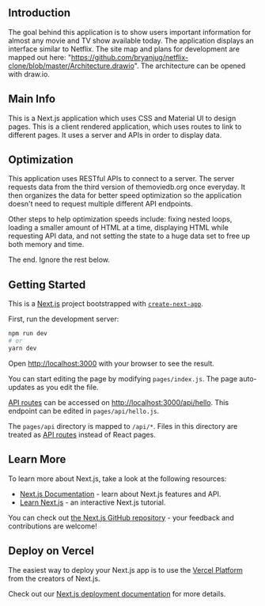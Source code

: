## Introduction

The goal behind this application is to show users important information for almost any movie and TV show available today. The application displays an interface similar to Netflix. The site map and plans for development are mapped out here: "https://github.com/bryanjug/netflix-clone/blob/master/Architecture.drawio". The architecture can be opened with draw.io.

## Main Info

This is a Next.js application which uses CSS and Material UI to design pages. This is a client rendered application, which uses routes to link to different pages. It uses a server and APIs in order to display data.

## Optimization

This application uses RESTful APIs to connect to a server. The server requests data from the third version of themoviedb.org once everyday. It then organizes the data for better speed optimization so the application doesn't need to request multiple different API endpoints.

Other steps to help optimization speeds include: fixing nested loops, loading a smaller amount of HTML at a time, displaying HTML while requesting API data, and not setting the state to a huge data set to free up both memory and time.

The end. Ignore the rest below.

## Getting Started

This is a [Next.js](https://nextjs.org/) project bootstrapped with [`create-next-app`](https://github.com/vercel/next.js/tree/canary/packages/create-next-app).

First, run the development server:

```bash
npm run dev
# or
yarn dev
```

Open [http://localhost:3000](http://localhost:3000) with your browser to see the result.

You can start editing the page by modifying `pages/index.js`. The page auto-updates as you edit the file.

[API routes](https://nextjs.org/docs/api-routes/introduction) can be accessed on [http://localhost:3000/api/hello](http://localhost:3000/api/hello). This endpoint can be edited in `pages/api/hello.js`.

The `pages/api` directory is mapped to `/api/*`. Files in this directory are treated as [API routes](https://nextjs.org/docs/api-routes/introduction) instead of React pages.

## Learn More

To learn more about Next.js, take a look at the following resources:

- [Next.js Documentation](https://nextjs.org/docs) - learn about Next.js features and API.
- [Learn Next.js](https://nextjs.org/learn) - an interactive Next.js tutorial.

You can check out [the Next.js GitHub repository](https://github.com/vercel/next.js/) - your feedback and contributions are welcome!

## Deploy on Vercel

The easiest way to deploy your Next.js app is to use the [Vercel Platform](https://vercel.com/new?utm_medium=default-template&filter=next.js&utm_source=create-next-app&utm_campaign=create-next-app-readme) from the creators of Next.js.

Check out our [Next.js deployment documentation](https://nextjs.org/docs/deployment) for more details.
